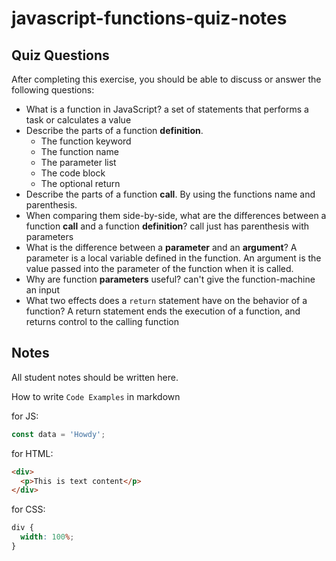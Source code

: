 # javascript-functions-quiz-notes

## Quiz Questions

After completing this exercise, you should be able to discuss or answer the following questions:

- What is a function in JavaScript?
  a set of statements that performs a task or calculates a value
- Describe the parts of a function **definition**.
  - The function keyword
  - The function name
  - The parameter list
  - The code block
  - The optional return
- Describe the parts of a function **call**.
  By using the functions name and parenthesis.
- When comparing them side-by-side, what are the differences between a function **call** and a function **definition**?
  call just has parenthesis with parameters
- What is the difference between a **parameter** and an **argument**?
  A parameter is a local variable defined in the function.
  An argument is the value passed into the parameter of the function when it is called.
- Why are function **parameters** useful?
  can't give the function-machine an input
- What two effects does a `return` statement have on the behavior of a function?
  A return statement ends the execution of a function, and returns control to the calling function

## Notes

All student notes should be written here.

How to write `Code Examples` in markdown

for JS:

```javascript
const data = 'Howdy';
```

for HTML:

```html
<div>
  <p>This is text content</p>
</div>
```

for CSS:

```css
div {
  width: 100%;
}
```
